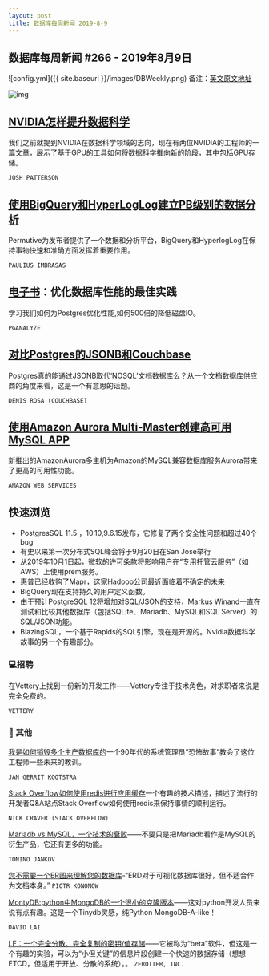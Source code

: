 ```yaml
---
layout: post
title: 数据库每周新闻 2019-8-9
---
```


## 数据库每周新闻 #266 - 2019年8月9日

![config.yml]({{ site.baseurl }}/images/DBWeekly.png)
备注：[英文原文地址](https://dbweekly.com/issues/266)

![img](https://res.cloudinary.com/cpress/image/upload/w_1280,e_sharpen:60/ehctjbeuoj5jbfijmgbj.jpg)

## [NVIDIA怎样提升数据科学](https://medium.com/m/global-identity?redirectUrl=https%3A%2F%2Ftowardsdatascience.com%2Flife-after-hadoop-getting-data-science-to-work-for-your-business-c9ab6605733f)

我们之前就提到NVIDIA在数据科学领域的志向，现在有两位NVIDIA的工程师的一篇文章，展示了基于GPU的工具如何将数据科学推向新的阶段，其中包括GPU存储。

`JOSH PATTERSON`

## [使用BigQuery和HyperLogLog建立PB级别的数据分析](https://t.co/6XsmhZvp18)

Permutive为发布者提供了一个数据和分析平台，BigQuery和HyperlogLog在保持事物快速和准确方面发挥着重要作用。

`PAULIUS IMBRASAS`

## [电子书](https://pganalyze.com/ebooks/optimizing-postgres-query-performance?utm_source=PostgresWeeklyPrimary)：优化数据库性能的最佳实践

学习我们如何为Postgres优化性能,如何500倍的降低磁盘IO。

`PGANALYZE`

## [对比Postgres的JSONB和Couchbase](https://blog.couchbase.com/postgres-jsonb-and-nosql/)

Postgres真的能通过JSONB取代‘NOSQL’文档数据库么？从一个文档数据库供应商的角度来看，这是一个有意思的话题。

`DENIS ROSA (COUCHBASE)`



## [使用Amazon Aurora Multi-Master创建高可用MySQL APP](https://henrikwarne.com/2019/07/27/book-review-designing-data-intensive-applications/)

新推出的AmazonAurora多主机为Amazon的MySQL兼容数据库服务Aurora带来了更高的可用性功能。

`AMAZON WEB SERVICES`



## 快速浏览

- PostgresSQL 11.5 ，10.10,9.6.15发布，它修复了两个安全性问题和超过40个bug
- 有史以来第一次分布式SQL峰会将于9月20日在San Jose举行
- 从2019年10月1日起，微软的许可条款将影响用户在“专用托管云服务”（如AWS）上使用prem服务。
- 惠普已经收购了Mapr，这家Hadoop公司最近面临着不确定的未来
- BigQuery现在支持持久的用户定义函数。
- 由于预计PostgreSQL 12将增加对SQL/JSON的支持，Markus Winand一直在测试和比较其他数据库（包括SQLite、Mariadb、MySQL和SQL Server）的SQL/JSON功能。
- BlazingSQL，一个基于Rapids的SQL引擎，现在是开源的。Nvidia数据科学故事的另一个有趣部分。



### 💻招聘

在Vettery上找到一份新的开发工作——Vettery专注于技术角色，对求职者来说是完全免费的。

`VETTERY`



### 📒 其他

[我是如何销毁多个生产数据库的](https://www.redhat.com/sysadmin/destroying-multiple-production-databases)一个90年代的系统管理员“恐怖故事”教会了这位工程师一些未来的教训。

`JAN GERRIT KOOTSTRA`

[Stack Overflow如何使用redis进行应用缓存](https://nickcraver.com/blog/2019/08/06/stack-overflow-how-we-do-app-caching/)一个有趣的技术描述，描述了流行的开发者Q&A站点Stack Overflow如何使用redis来保持事情的顺利运行。

`NICK CRAVER (STACK OVERFLOW)`

[Mariadb vs MySQL，一个技术的衰败](https://kinsta.com/blog/mariadb-vs-mysql/)——不要只是把Mariadb看作是MySQL的衍生产品，它还有更多的功能。

`TONINO JANKOV`

[您不需要一个ER图来理解您的数据库](https://dataedo.com/blog/you-dont-need-an-er-diagram-to-understand-your-database)-“ERD对于可视化数据库很好，但不适合作为文档本身。”
`PIOTR KONONOW`

[MontyDB:python中MongoDB的一个很小的克隆版本](https://github.com/davidlatwe/montydb)——这对python开发人员来说有点有趣。这是一个Tinydb灵感，纯Python MongoDB-A-like！

`DAVID LAI`

[LF：一个完全分散、完全复制的密钥/值存储](https://github.com/zerotier/lf)——它被称为“beta”软件，但这是一个有趣的实验，可以为“小但关键”的信息片段创建一个快速的数据存储（想想ETCD，但适用于开放、分散的系统）。。
`ZEROTIER, INC.`